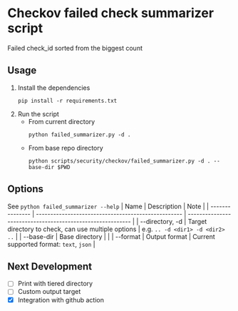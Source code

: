 # Checkov failed check summarizer script

Failed check_id sorted from the biggest count

## Usage
1. Install the dependencies
    ```
    pip install -r requirements.txt
    ```
2. Run the script
    - From current directory
        ```
        python failed_summarizer.py -d .
        ```
     - From base repo directory
        ```
        python scripts/security/checkov/failed_summarizer.py -d . --base-dir $PWD
        ```

## Options
See `python failed_summarizer --help`
| Name            | Description                                         | Note                                                       |
| --------------- | --------------------------------------------------- | ---------------------------------------------------------- |
| --directory, -d | Target directory to check, can use multiple options | e.g. `.. -d <dir1> -d <dir2> ..`                           |
| --base-dir      | Base directory                                      |                                                            |
| --format        | Output format                                       | Current supported format: `text`, `json`                   |

## Next Development
- [ ] Print with tiered directory
- [ ] Custom output target
- [x] Integration with github action
